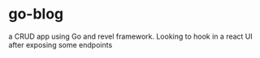 # go-blog
a CRUD app using Go and revel framework. Looking to hook in a react UI after exposing some endpoints
